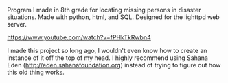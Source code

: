 Program I made in 8th grade for locating missing persons in disaster situations. Made with python, html, and SQL. Designed for the lighttpd web server.

https://www.youtube.com/watch?v=fPHkTkRwbn4

I made this project so long ago, I wouldn't even know how to create an instance of it off the top of my head. I highly recommend using Sahana Eden (http://eden.sahanafoundation.org) instead of trying to figure out how this old thing works.
